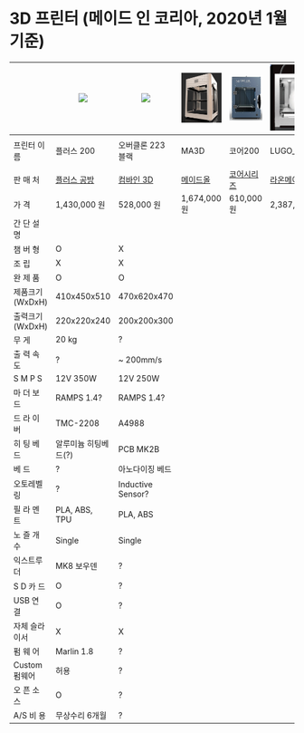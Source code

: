 # 3D 프린터 (메이드 인 코리아, 2020년 1월 기준)

|   | <img src="images/plus200.png" width="150"> | <img src="images/overclone.png" width="150"> | <img src="images/ma300.png" width="150">| <img src="images/core200.png" width="150">| <img src="images/lugo_pro_m.png" width="150"> | <img src="images/cubicon_single_p.png" width="150"> | <img src="images/stick.png" width="150"> | <img src="images/stealth250.png" width="150"> |
| ------------- | ------------- | ------------- | ------------- | ------------- | ------------- | ------------- | ------------- | ------------- |
| 프린터 이름  | 플러스 200  | 오버클론 223 블랙| MA3D | 코어200 | LUGO_PRO_M | CUBICON Single Plus | STICK | STEALTH 250 DELTA |
| 판  매  처 | [플러스 공방](https://smartstore.naver.com/diyplus) | [컴바인 3D](https://smartstore.naver.com/combine3d) | [메이드올](https://smartstore.naver.com/madeall) | [코어시리즈](https://smartstore.naver.com/coreserise)| [라온메이커](https://smartstore.naver.com/laonmaker)| [큐비콘](http://www.3dcubicon.com/)| [STICK](https://smartstore.naver.com/stick3d) | [스토리팜공방](https://smartstore.naver.com/farmspace) |
| 가      격 | 1,430,000 원  | 528,000 원 | 1,674,000 원 | 610,000 원 | 2,387,000 원 | 3,520,000 원 | 1,450,000 원 |  2,700,000 원 |
| 간 단 설 명 |   | | | | | | | |
| 챔  버  형 | O | X | | | | | | |
| 조      립 | X | X | | | | | | |
| 완  제  품 | O | O | | | | | | |
| 제품크기(WxDxH) | 410x450x510 | 470x620x470| | | | | | |
| 출력크기(WxDxH) | 220x220x240  | 200x200x300| | | | | | |
| 무    게 | 20 kg  | ? | | | | | | |
| 출 력 속 도 | ? | ~ 200mm/s | | | | | | |
| S M P S | 12V 350W | 12V 250W| | | | | | |
| 마 더 보 드 | RAMPS 1.4? | RAMPS 1.4? | | | | | | |
| 드 라 이 버 | TMC-2208 | A4988 | | | | | | |
| 히 팅 베 드 | 알루미늄 히팅베드(?) | PCB MK2B | | | | | | |
| 베      드 | ? | 아노다이징 베드 | | | | | | |
| 오토레벨링 | ? | Inductive Sensor? | | | | | | |
| 필 라 멘 트 | PLA, ABS, TPU | PLA, ABS | | | | | | |
| 노 즐 개 수 | Single | Single | | | | | | |
| 익스트루더 | MK8 보우덴 | ? | | | | | | |
| S D 카 드 | O | ? | | | | | | |
| USB 연 결 | O | ? | | | | | | |
| 자체 슬라이서 | X | X | | | | | | |
| 펌  웨  어 | Marlin 1.8 | ? | | | | | | |
| Custom 펌웨어 | 허용 | ? | | | | | | |
| 오 픈 소 스 | O | ? | | | | | | |
| A/S 비 용 | 무상수리 6개월 | ? | | | | | | |
